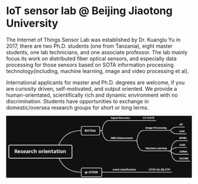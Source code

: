 # IoT sensor lab @ Beijing Jiaotong University
The Internet of Things Sensor Lab was established by Dr. Kuanglu Yu in 2017, there are two Ph.D. students (one from Tanzania), eight master students, one lab technicians, and one associate professor. The lab mainly focus its work on distributed fiber optical sensors, and especially data processing for those sensors based on SOTA information processing technology(including, machine learning, image and video processing et al).

International applicants for master and Ph.D. degrees are welcome, if you are curiosity driven, self-motivated, and output oriented. We provide a human-orientated, scientifically rich and dynamic environment with no discrimination. Students have opportunities to exchange in domestic/oversea research groups for short or long terms.

![image](https://github.com/BJTUSensor/BJTUSensor/blob/main/Research%20orientation.png)
